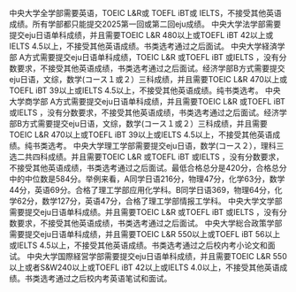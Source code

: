 中央大学全学部需要英语，TOEIC L&R或 TOEFL iBT或 IELTS，不接受其他英语成绩。所有学部都只能提交2025第一回或第二回eju成绩。
中央大学法学部需要提交eju日语单科成绩，并且需要TOEIC L&R 480以上或TOEFL iBT 42以上或IELTS 4.5以上，不接受其他英语成绩。书类选考通过之后面试。
中央大学経済学部  A方式需要提交eju日语单科成绩，TOEIC L&R 或TOEFL iBT 或IELTS ，没有分数要求，不接受其他英语成绩，书类选考通过之后面试。经济学部B方式需要提交eju日语，文综，数学(コース１或２）三科成绩，并且需要TOEIC L&R 470以上或TOEFL iBT 39以上或IELTS 4.5以上，不接受其他英语成绩。纯书类选考。
中央大学商学部   A方式需要提交eju日语单科成绩，并且需要TOEIC L&R 或TOEFL iBT 或IELTS ，没有分数要求，不接受其他英语成绩，书类选考通过之后面试。经济学部B方式需要提交eju日语，文综，数学(コース１或２）三科成绩，并且需要TOEIC L&R 470以上或TOEFL iBT 39以上或IELTS 4.5以上，不接受其他英语成绩。纯书类选考。
中央大学理工学部需要提交eju日语，数学(コース２），理科三选二共四科成绩。并且需要TOEIC L&R 或TOEFL iBT 或IELTS ，没有分数要求，不接受其他英语成绩，书类选考通过之后面试。最低合格总分是420分，合格总分中的中位数是584分。举例来看，A同学日语216分，物理47分，化学63分，数学44分，英语69分。合格了理工学部应用化学科。B同学日语369，物理64分，化学62分，数学127分，英语47分，合格了理工学部情报工学科。
中央大学文学部需要提交eju日语单科成绩。并且需要TOEIC L&R 或TOEFL iBT 或IELTS ，没有分数要求，不接受其他英语成绩，书类选考通过之后面试。
中央大学総合政策学部需要提交eju日语单科成绩，并且需要TOEIC L&R 550以上或TOEFL iBT 56以上或IELTS 4.5以上，不接受其他英语成绩。书类选考通过之后校内考小论文和面试。
中央大学国際経営学部需要提交eju日语单科成绩，并且需要TOEIC L&R 550以上或者S&W240以上或TOEFL iBT 42以上或IELTS 4.0以上，不接受其他英语成绩。书类选考通过之后校内考英语笔试和面试。